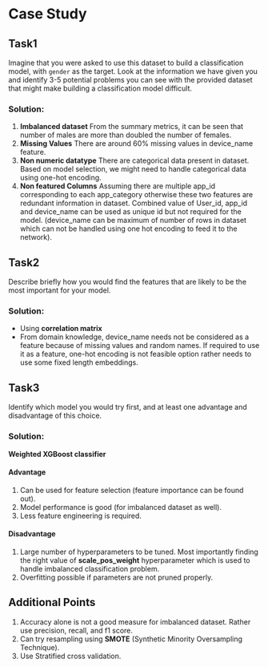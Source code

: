 # Case Study

## Task1
Imagine that you were asked to use this dataset to build a classification model, with  `gender`  as the target. Look at the information we have given you and identify 3-5 potential problems you can see with the provided dataset that might make building a classification model difficult.
### Solution:
1.  **Imbalanced dataset**
     From the summary metrics, it can be seen that number of males are more than doubled the number of females.
2. **Missing Values**
    There are around 60% missing values in device_name feature.
3. **Non numeric datatype**
    There are categorical data present in dataset. Based on model selection, we might need to handle categorical data using one-hot encoding.
4. **Non featured Columns**
Assuming there are multiple app_id corresponding to each app_category otherwise these two features are redundant information in dataset. Combined value of User_id, app_id and device_name can be used as unique id but not required for the model. (device_name can be maximum of number of rows in dataset which can not be handled using one hot encoding to feed it to the network).

## Task2
Describe briefly how you would find the features that are likely to be the most important for your model.
### Solution:
* Using **correlation matrix**
* From domain knowledge, device_name needs not be considered as a feature because of missing values and random names. If required to use it as a feature, one-hot encoding is not feasible option rather needs to use some fixed length embeddings.

## Task3
Identify which model you would try first, and at least one advantage and disadvantage of this choice.
### Solution:
**Weighted XGBoost classifier**
#### Advantage
1. Can be used for feature selection (feature importance can be found out).
2. Model performance is good (for imbalanced dataset as well).
3. Less feature engineering is required.


#### Disadvantage
1. Large number of hyperparameters to be tuned. Most importantly finding the right value of **scale_pos_weight** hyperparameter which is used to handle imbalanced classification problem.
2. Overfitting possible if parameters are not pruned properly.


## Additional Points
1. Accuracy alone is not a good measure for imbalanced dataset. Rather use precision, recall, and f1 score.
2. Can try resampling using **SMOTE** (Synthetic Minority Oversampling Technique).
3. Use Stratified cross validation. 
